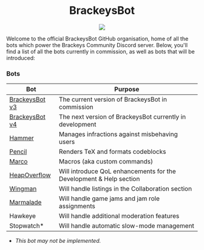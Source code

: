 <h1 align="center">BrackeysBot</h1>
<p align="center"><a href="https://discord.gg/brackeys"><img src="https://discordapp.com/api/guilds/243005537342586880/widget.png?style=shield"></a></p>

Welcome to the official BrackeysBot GitHub organisation, home of all the bots which power the Brackeys Community Discord server.
Below, you'll find a list of all the bots currently in commission, as well as bots that will be introduced:

### Bots

| Bot                                                             | Purpose                                                            |
|-----------------------------------------------------------------|--------------------------------------------------------------------|
| [BrackeysBot v3](https://github.com/yiliansource/brackeys-bot/) | The current version of BrackeysBot in commission                   |
| [BrackeysBot v4](https://github.com/BrackeysBot/BrackeysBot)    | The next version of BrackeysBot currently in development           |
| [Hammer](https://github.com/BrackeysBot/Hammer)                 | Manages infractions against misbehaving users                      |
| [Pencil](https://github.com/BrackeysBot/Pencil)                 | Renders TeX and formats codeblocks                                 |
| [Marco](https://github.com/BrackeysBot/Marco)                   | Macros (aka custom commands)                                       |
| [HeapOverflow](https://github.com/BrackeysBot/HeapOverflow)     | Will introduce QoL enhancements for the Development & Help section |
| [Wingman](https://github.com/BrackeysBot/Wingman)               | Will handle listings in the Collaboration section                  |
| [Marmalade](https://github.com/BrackeysBot/Marmalade)           | Will handle game jams and jam role assignments                     |
| Hawkeye                                                         | Will handle additional moderation features                         |
| Stopwatch*                                                      | Will handle automatic slow-mode management                         |

* *This bot may not be implemented.*
